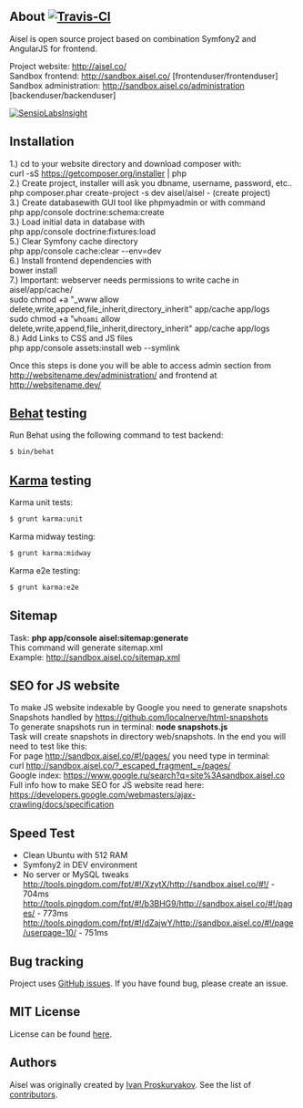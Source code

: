 About [![Travis-CI](https://travis-ci.org/ivanproskuryakov/Aisel.svg?branch=master)](https://travis-ci.org/ivanproskuryakov/Aisel)
-----------------------------------

Aisel is open source project based on combination Symfony2 and AngularJS for frontend.

Project website: http://aisel.co/<br/>
Sandbox frontend: http://sandbox.aisel.co/ [frontenduser/frontenduser]<br/>
Sandbox administration: http://sandbox.aisel.co/administration [backenduser/backenduser]<br/>

[![SensioLabsInsight](https://insight.sensiolabs.com/projects/e3761c26-4de8-4679-8645-ddedad0ae4a4/big.png)](https://insight.sensiolabs.com/projects/e3761c26-4de8-4679-8645-ddedad0ae4a4)<br/>

Installation
-----------------------------------

1.) cd to your website directory and download composer with:  <br/>
curl -sS https://getcomposer.org/installer | php<br/>
2.) Create project, installer will ask you dbname, username, password, etc.. <br/>
php composer.phar create-project -s dev aisel/aisel - (create project)<br/>
3.) Create databasewith GUI tool like phpmyadmin or with command<br/>
php app/console doctrine:schema:create<br/>
3.) Load initial data in database with<br/>
php app/console doctrine:fixtures:load<br/>
5.) Clear Symfony cache directory<br/>
php app/console cache:clear --env=dev<br/>
6.) Install frontend dependencies with<br/>
bower install<br/>
7.) Important: webserver needs permissions to write cache in aisel/app/cache/<br/>
sudo chmod +a "_www allow delete,write,append,file_inherit,directory_inherit" app/cache app/logs<br/>
sudo chmod +a "`whoami` allow delete,write,append,file_inherit,directory_inherit" app/cache app/logs<br/>
8.) Add Links to CSS and JS files<br/>
php app/console assets:install web --symlink

Once this steps is done you will be able to access admin section from http://websitename.dev/administration/
and frontend at http://websitename.dev/

[Behat](http://behat.org) testing
-----------------------------------

Run Behat using the following command to test backend:

```bash
$ bin/behat
```

[Karma](http://karma-runner.github.io/) testing
-----------------------------------

Karma unit tests:
```bash
$ grunt karma:unit
```

Karma midway testing:
```bash
$ grunt karma:midway
```

Karma e2e testing:
```bash
$ grunt karma:e2e
```

Sitemap
-----------------------------------
Task: <b>php app/console aisel:sitemap:generate</b><br/>
This command will generate sitemap.xml<br/>
Example: http://sandbox.aisel.co/sitemap.xml<br/>

SEO for JS website
-----------------------------------
To make JS website indexable by Google you need to generate snapshots
Snapshots handled by https://github.com/localnerve/html-snapshots<br/>
To generate snapshots run in terminal: <b>node snapshots.js</b><br/>
Task will create snapshots in directory web/snapshots. In the end you will need to test like this:<br/>
For page http://sandbox.aisel.co/#!/pages/ you need type in terminal: <br/>curl http://sandbox.aisel.co/?_escaped_fragment_=/pages/<br/>
Google index: https://www.google.ru/search?q=site%3Asandbox.aisel.co<br/>
Full info how to make SEO for JS website read here: https://developers.google.com/webmasters/ajax-crawling/docs/specification

Speed Test
-----------------------------------
 - Clean Ubuntu with 512 RAM<br/>
 - Symfony2 in DEV environment<br/>
 - No server or MySQL tweaks<br/>
http://tools.pingdom.com/fpt/#!/XzytX/http://sandbox.aisel.co/#!/ - 704ms
http://tools.pingdom.com/fpt/#!/b3BHG9/http://sandbox.aisel.co/#!/pages/ -  773ms
http://tools.pingdom.com/fpt/#!/dZajwY/http://sandbox.aisel.co/#!/page/userpage-10/ - 751ms

Bug tracking
-----------------------------------

Project uses [GitHub issues](https://github.com/ivanproskuryakov/Aisel/issues).
If you have found bug, please create an issue.

MIT License
-----------

License can be found [here](https://github.com/ivanproskuryakov/Aisel/blob/master/LICENSE).

Authors
-------

Aisel was originally created by [Ivan Proskuryakov](http://www.magazento.com).
See the list of [contributors](https://github.com/ivanproskuryakov/Aisel/graphs/contributors).
